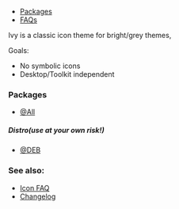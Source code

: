 * [Packages](#packages)
* [FAQs](#see-also)

Ivy is a classic icon theme for bright/grey themes,

Goals:

* No symbolic icons
* Desktop/Toolkit independent

### Packages

* [@All](https://github.com/sixsixfive/Ivy/releases/latest)

##### Distro(use at your own risk!) 

* [@DEB](https://raw.githubusercontent.com/sixsixfive/Ivy/master/dist/ivy-icon-theme_1.0-1_all.deb)

### See also:

* [Icon FAQ](https://github.com/sixsixfive/Ivy/tree/master/faq.md)
* [Changelog](https://github.com/sixsixfive/Ivy/releases/latest)
